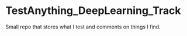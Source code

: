 # TestAnything_DeepLearning_Track
Small repo that stores what I test and comments on things I find.
